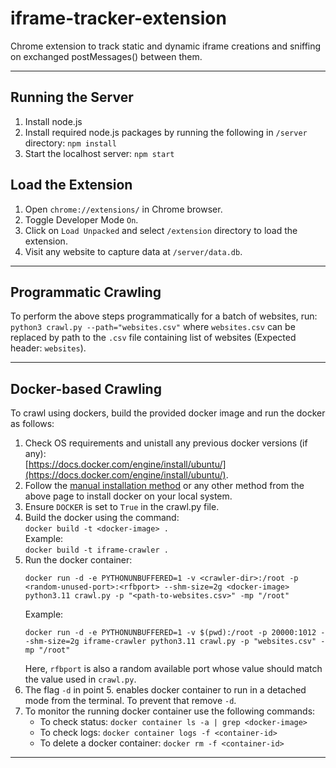 # iframe-tracker-extension
Chrome extension to track static and dynamic iframe creations and sniffing on exchanged postMessages() between them.

<hr />

## Running the Server
1. Install node.js
2. Install required node.js packages by running the following in ```/server``` directory:
   ```npm install```
3. Start the localhost server:
   ```npm start```

## Load the Extension
1. Open ```chrome://extensions/``` in Chrome browser.
2. Toggle Developer Mode ```On```.
3. Click on ```Load Unpacked``` and select ```/extension``` directory to load the extension.
4. Visit any website to capture data at ```/server/data.db```.

<hr />

## Programmatic Crawling
To perform the above steps programmatically for a batch of websites, run: ```python3 crawl.py --path="websites.csv"``` where ```websites.csv``` can be replaced by path to the ```.csv``` file containing list of websites (Expected header: ```websites```).

<hr />

## Docker-based Crawling
To crawl using dockers, build the provided docker image and run the docker as follows:
1. Check OS requirements and unistall any previous docker versions (if any):<br> 
   [https://docs.docker.com/engine/install/ubuntu/](https://docs.docker.com/engine/install/ubuntu/).
2. Follow the [manual installation method](https://docs.docker.com/engine/install/ubuntu/#install-from-a-package) or any other method from the above page to install docker on your local system.
3. Ensure ```DOCKER``` is set to ```True``` in the crawl.py file.
4. Build the docker using the command:<br>
   `docker build -t <docker-image> .`<br>
   Example:<br>
   `docker build -t iframe-crawler .`
5. Run the docker container:<br>
   ```
   docker run -d -e PYTHONUNBUFFERED=1 -v <crawler-dir>:/root -p <random-unused-port>:<rfbport> --shm-size=2g <docker-image> python3.11 crawl.py -p "<path-to-websites.csv>" -mp "/root"
   ```
   Example:<br>
   ```
   docker run -d -e PYTHONUNBUFFERED=1 -v $(pwd):/root -p 20000:1012 --shm-size=2g iframe-crawler python3.11 crawl.py -p "websites.csv" -mp "/root"
   ```
   Here, `rfbport` is also a random available port whose value should match the value used in `crawl.py`.
6. The flag `-d` in point 5. enables docker container to run in a detached mode from the terminal. To prevent that remove `-d`.
7. To monitor the running docker container use the following commands:<br>
      - To check status: `docker container ls -a | grep <docker-image>`<br>
      - To check logs: `docker container logs -f <container-id>`<br>
      - To delete a docker container: `docker rm -f <container-id>`<br>

<hr />